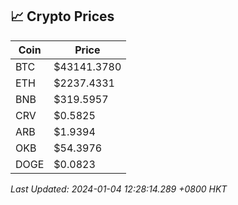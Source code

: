 ## 📈 Crypto Prices

| Coin | Price |
| ---- | ----- |
| BTC | $43141.3780 |
| ETH | $2237.4331 |
| BNB | $319.5957 |
| CRV | $0.5825 |
| ARB | $1.9394 |
| OKB | $54.3976 |
| DOGE | $0.0823 |

_Last Updated: 2024-01-04 12:28:14.289 +0800 HKT_